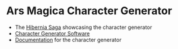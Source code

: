 # Ars Magica Character Generator

+ The [Hibernia Saga](hibernia/) showcasing the character generator
+ [Character Generator Software](https://github.com/lokearm/armchar-swish) 
+ [Documentation](doc/) for the character generator
